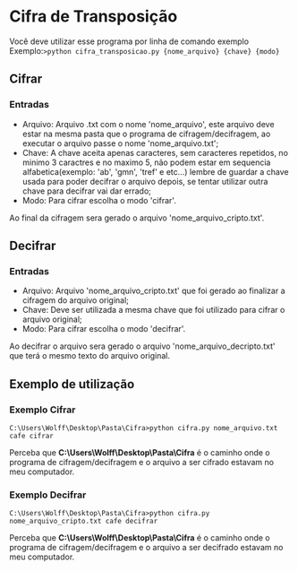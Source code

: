 # Cifra de Transposição

Você deve utilizar esse programa por linha de comando exemplo Exemplo:`>python cifra_transposicao.py {nome_arquivo} {chave} {modo}`

## Cifrar

### Entradas 
- Arquivo: Arquivo .txt com o nome 'nome_arquivo', este arquivo deve estar na mesma pasta que o programa de cifragem/decifragem, ao executar o arquivo passe o nome 'nome_arquivo.txt';
- Chave: A chave aceita apenas caracteres, sem caracteres repetidos, no minimo 3 caractres e no maximo 5, não podem estar em sequencia alfabetica(exemplo: 'ab', 'gmn', 'tref' e etc...) lembre de guardar a chave usada para poder decifrar o arquivo depois, se tentar utilizar outra chave para decifrar vai dar errado;
- Modo: Para cifrar escolha o modo 'cifrar'.

Ao final da cifragem sera gerado o arquivo 'nome_arquivo_cripto.txt'.

## Decifrar

### Entradas
- Arquivo: Arquivo 'nome_arquivo_cripto.txt' que foi gerado ao finalizar a cifragem do arquivo original;
- Chave: Deve ser utilizada a mesma chave que foi utilizado para cifrar o arquivo original;
- Modo: Para cifrar escolha o modo 'decifrar'.

Ao decifrar o arquivo sera gerado o arquivo 'nome_arquivo_decripto.txt' que terá o mesmo texto do arquivo original.

## Exemplo de utilização

### Exemplo Cifrar
`C:\Users\Wolff\Desktop\Pasta\Cifra>python cifra.py nome_arquivo.txt cafe cifrar`

Perceba que **C:\Users\Wolff\Desktop\Pasta\Cifra** é o caminho onde o programa de cifragem/decifragem e o arquivo a ser cifrado estavam no meu computador.

### Exemplo Decifrar
`C:\Users\Wolff\Desktop\Pasta\Cifra>python cifra.py nome_arquivo_cripto.txt cafe decifrar`

Perceba que **C:\Users\Wolff\Desktop\Pasta\Cifra** é o caminho onde o programa de cifragem/decifragem e o arquivo a ser decifrado estavam no meu computador.
